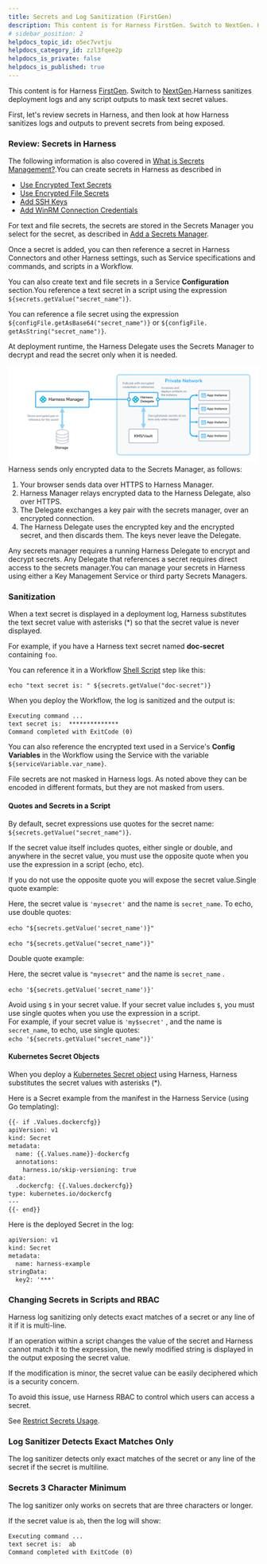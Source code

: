 ```yaml
---
title: Secrets and Log Sanitization (FirstGen)
description: This content is for Harness FirstGen. Switch to NextGen. Harness sanitizes deployment logs and any script outputs to mask text secret values. First, let's review secrets in Harness, and then look at…
# sidebar_position: 2
helpdocs_topic_id: o5ec7vvtju
helpdocs_category_id: zzl3fqee2p
helpdocs_is_private: false
helpdocs_is_published: true
---
```


This content is for Harness [FirstGen](../../../../getting-started/harness-first-gen-vs-harness-next-gen.md). Switch to [NextGen](https://docs.harness.io).Harness sanitizes deployment logs and any script outputs to mask text secret values.

First, let's review secrets in Harness, and then look at how Harness sanitizes logs and outputs to prevent secrets from being exposed.

### Review: Secrets in Harness

The following information is also covered in [What is Secrets Management?](../../security/secrets-management/secret-management.md).You can create secrets in Harness as described in

* [Use Encrypted Text Secrets](../../security/secrets-management/use-encrypted-text-secrets.md)
* [Use Encrypted File Secrets](../../security/secrets-management/use-encrypted-file-secrets.md)
* [Add SSH Keys](../../security/secrets-management/add-ssh-keys.md)
* [Add WinRM Connection Credentials](../../security/secrets-management/add-win-rm-connection-credentials.md)

For text and file secrets, the secrets are stored in the Secrets Manager you select for the secret, as described in [Add a Secrets Manager](../../security/secrets-management/add-a-secrets-manager.md).

Once a secret is added, you can then reference a secret in Harness Connectors and other Harness settings, such as Service specifications and commands, and scripts in a Workflow.

You can also create text and file secrets in a Service **Configuration** section.You reference a text secret in a script using the expression `${secrets.getValue("secret_name")}`.

You can reference a file secret using the expression `${configFile.getAsBase64("secret_name")}` or `${configFile. getAsString("secret_name")}`.

At deployment runtime, the Harness Delegate uses the Secrets Manager to decrypt and read the secret only when it is needed.

![](./static/secrets-and-log-sanitization-00.png)
Harness sends only encrypted data to the Secrets Manager, as follows: 

1. Your browser sends data over HTTPS to Harness Manager.
2. Harness Manager relays encrypted data to the Harness Delegate, also over HTTPS.
3. The Delegate exchanges a key pair with the secrets manager, over an encrypted connection.
4. The Harness Delegate uses the encrypted key and the encrypted secret, and then discards them. The keys never leave the Delegate.

Any secrets manager requires a running Harness Delegate to encrypt and decrypt secrets. Any Delegate that references a secret requires direct access to the secrets manager.You can manage your secrets in Harness using either a Key Management Service or third party Secrets Managers.

### Sanitization

When a text secret is displayed in a deployment log, Harness substitutes the text secret value with asterisks (\*) so that the secret value is never displayed.

For example, if you have a Harness text secret named **doc-secret** containing `foo`.

You can reference it in a Workflow [Shell Script](../../../continuous-delivery/model-cd-pipeline/workflows/capture-shell-script-step-output.md) step like this:


```
echo "text secret is: " ${secrets.getValue("doc-secret")}
```
When you deploy the Workflow, the log is sanitized and the output is:


```
Executing command ...  
text secret is:  **************  
Command completed with ExitCode (0)
```
You can also reference the encrypted text used in a Service's **Config Variables** in the Workflow using the Service with the variable `${serviceVariable.var_name}`.

File secrets are not masked in Harness logs. As noted above they can be encoded in different formats, but they are not masked from users.

#### Quotes and Secrets in a Script

By default, secret expressions use quotes for the secret name: `${secrets.getValue("secret_name")}`.

If the secret value itself includes quotes, either single or double, and anywhere in the secret value, you must use the opposite quote when you use the expression in a script (echo, etc).

If you do not use the opposite quote you will expose the secret value.Single quote example:

Here, the secret value is `'mysecret'` and the name is `secret_name`. To echo, use double quotes:

`echo "${secrets.getValue('secret_name')}"`

`echo "${secrets.getValue("secret_name")}"`

Double quote example:

Here, the secret value is `"mysecret"` and the name is `secret_name` .

`echo '${secrets.getValue('secret_name')}'`

Avoid using `$` in your secret value. If your secret value includes `$`, you must use single quotes when you use the expression in a script.  
For example, if your secret value is `'my$secret'` , and the name is `secret_name`, to echo, use single quotes:  
 `echo '${secrets.getValue("secret_name")}'`

#### Kubernetes Secret Objects

When you deploy a [Kubernetes Secret object](https://kubernetes.io/docs/concepts/configuration/secret/) using Harness, Harness substitutes the secret values with asterisks (\*).

Here is a Secret example from the manifest in the Harness Service (using Go templating):


```
{{- if .Values.dockercfg}}  
apiVersion: v1  
kind: Secret  
metadata:  
  name: {{.Values.name}}-dockercfg  
  annotations:  
    harness.io/skip-versioning: true  
data:  
  .dockercfg: {{.Values.dockercfg}}  
type: kubernetes.io/dockercfg  
---  
{{- end}}
```
Here is the deployed Secret in the log:


```
apiVersion: v1  
kind: Secret  
metadata:  
  name: harness-example  
stringData:  
  key2: '***'
```
### Changing Secrets in Scripts and RBAC

Harness log sanitizing only detects exact matches of a secret or any line of it if it is multi-line.

If an operation within a script changes the value of the secret and Harness cannot match it to the expression, the newly modified string is displayed in the output exposing the secret value.

If the modification is minor, the secret value can be easily deciphered which is a security concern.

To avoid this issue, use Harness RBAC to control which users can access a secret.

See [Restrict Secrets Usage](../../security/secrets-management/restrict-secrets-usage.md).

### Log Sanitizer Detects Exact Matches Only

The log sanitizer detects only exact matches of the secret or any line of the secret if the secret is multiline.

### Secrets 3 Character Minimum

The log sanitizer only works on secrets that are three characters or longer.

If the secret value is `ab`, then the log will show:


```
Executing command ...  
text secret is:  ab  
Command completed with ExitCode (0)
```
